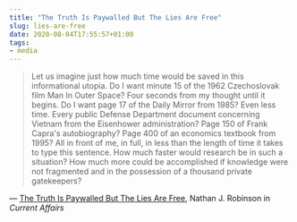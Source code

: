 ```yaml
---
title: "The Truth Is Paywalled But The Lies Are Free"
slug: lies-are-free
date: 2020-08-04T17:55:57+01:00
tags:
- media
---
```


> Let us imagine just how much time would be saved in this informational utopia. Do I want minute 15 of the 1962 Czechoslovak film Man In Outer Space? Four seconds from my thought until it begins. Do I want page 17 of the Daily Mirror from 1985? Even less time. Every public Defense Department document concerning Vietnam from the Eisenhower administration? Page 150 of Frank Capra's autobiography? Page 400 of an economics textbook from 1995? All in front of me, in full, in less than the length of time it takes to type this sentence. How much faster would research be in such a situation? How much more could be accomplished if knowledge were not fragmented and in the possession of a thousand private gatekeepers?

&mdash; [The Truth Is Paywalled But The Lies Are Free](https://www.currentaffairs.org/2020/08/the-truth-is-paywalled-but-the-lies-are-free/), Nathan J. Robinson in _Current Affairs_
